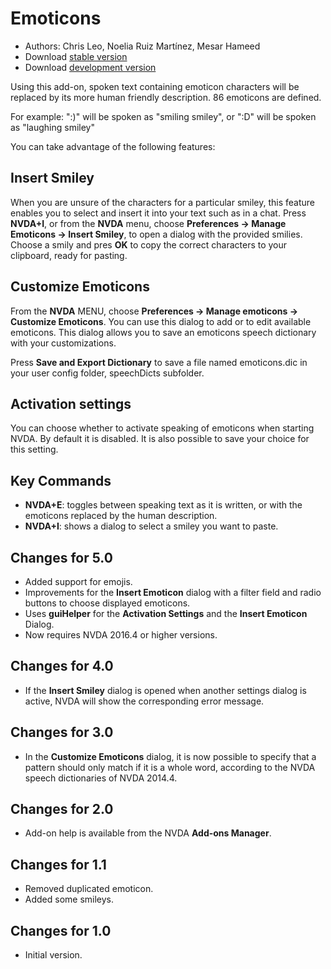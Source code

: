 # Emoticons #

* Authors: Chris Leo, Noelia Ruiz Martínez, Mesar Hameed
* Download [stable version][1]
* Download [development version][2]

Using this add-on, spoken text containing emoticon characters will be replaced by its more human friendly description.
86 emoticons are defined.

For example: ":)" will be spoken as "smiling smiley", or ":D" will be spoken as "laughing smiley"

You can take advantage of the following features:

## Insert Smiley ##

When you are unsure of the characters for a particular smiley, this feature enables you to select and insert it into your text such as in a chat.
Press **NVDA+I**, or from the **NVDA** menu, choose **Preferences -> Manage Emoticons -> Insert Smiley**, to open a dialog 
with the provided smilies. Choose a smily and pres **OK** to copy the correct characters to your clipboard, ready for pasting.

## Customize Emoticons ##

From the **NVDA** MENU, choose **Preferences -> Manage emoticons -> Customize Emoticons**. You can use this dialog to add or to edit available emoticons.
This dialog allows you to save an emoticons speech dictionary with your customizations.

Press **Save and Export Dictionary** to save a file named emoticons.dic in your user config folder, speechDicts subfolder.

## Activation settings ##

You can choose whether to activate speaking of emoticons when starting NVDA. By default it is disabled.
It is also possible to save your choice for this setting.

## Key Commands ##

* **NVDA+E**: toggles between speaking text as it is written, or with the emoticons replaced by the human description.
* **NVDA+I**: shows a dialog to select a smiley you want to paste.

## Changes for 5.0 ##

* Added support for emojis.
* Improvements for the **Insert Emoticon** dialog with a filter field and radio buttons to choose displayed emoticons.
* Uses **guiHelper** for the **Activation Settings** and the **Insert Emoticon**
Dialog.
* Now requires NVDA 2016.4 or higher versions.

## Changes for 4.0 ##

* If the **Insert Smiley** dialog is opened when another settings dialog is active, NVDA will show the corresponding error message.

## Changes for 3.0 ##

* In the **Customize Emoticons** dialog, it is now possible to specify that a pattern should only match if it is a whole word, according to the NVDA speech dictionaries of NVDA 2014.4.


## Changes for 2.0 ##

* Add-on help is available from the NVDA **Add-ons Manager**.

## Changes for 1.1 ##

* Removed duplicated emoticon.
* Added some smileys.

## Changes for 1.0 ##

* Initial version.

[1]: http://addons.nvda-project.org/files/get.php?file=emo

[2]: http://addons.nvda-project.org/files/get.php?file=emo-dev
